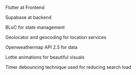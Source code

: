 Flutter at Frontend

Supabase at backend

BLoC for state management

Geolocator and geocoding for location services

Openweathermap API 2.5 for data

Lottie animations for beautiful visuals

Timer debouncing technique used for reducing search load
